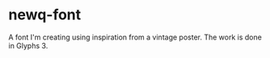 # newq-font
A font I'm creating using inspiration from a vintage poster. The work is done in Glyphs 3.
